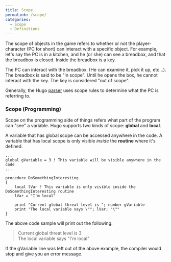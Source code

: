 ```yaml
---
title: Scope
permalink: /scope/
categories: 
  - Scope
  - Definitions
---
```


The scope of objects in the game refers to whether or not the
player-character (PC for short) can interact with a specific object. For
example, let's say the PC is in a kitchen, and he (or she) can see a
breadbox, and that the breadbox is closed. Inside the breadbox is a key.

The PC can interact with the breadbox. (He can e**x**amine it, pick it
up, etc...). The breadbox is said to be "in scope". Until he opens the
box, he cannot interact with the key. The key is considered "out of
scope".

Generally, the Hugo [parser](/categories/#parsing) uses scope rules to
determine what the PC is referring to.

### Scope (Programming)

Scope on the programming side of things refers what part of the program
can "see" a variable. Hugo supports two kinds of scope: **global** and
**local**.

A variable that has global scope can be accessed anywhere in the code. A
variable that has local scope is only visible *inside* the **routine**
where it's defined.

    ...
    global gVariable = 3 ! This variable will be visible anywhere in the code
    ...

    procedure DoSomethingInteresting
    {
        local lVar ! This variable is only visible inside the DoSomethingInteresting routine
        lVar = "I'm local"

        print "Current global threat level is "; number gVariable
        print "The local variable says \""; lVar; "\""
    }

The above code sample will print out the following:

>Current global threat level is 3  
>The local variable says "I'm local"

If the gVariable line was left out of the above example, the compiler
would stop and give you an error message.
